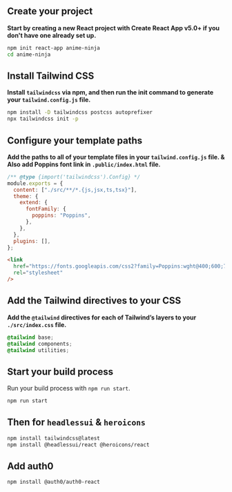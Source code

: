 ## Create your project

**Start by creating a new React project with Create React App v5.0+ if you don't have one already set up.**

```bash
npm init react-app anime-ninja
cd anime-ninja
```

## Install Tailwind CSS

**Install `tailwindcss` via npm, and then run the init command to generate your `tailwind.config.js` file.**

```bash
npm install -D tailwindcss postcss autoprefixer
npx tailwindcss init -p
```

## Configure your template paths

**Add the paths to all of your template files in your `tailwind.config.js` file. & Also add Poppins font link in `.public/index.html` file.**

```javascript
/** @type {import('tailwindcss').Config} */
module.exports = {
  content: ["./src/**/*.{js,jsx,ts,tsx}"],
  theme: {
    extend: {
      fontFamily: {
        poppins: "Poppins",
      },
    },
  },
  plugins: [],
};
```

```html
<link
  href="https://fonts.googleapis.com/css2?family=Poppins:wght@400;600;700&display=swap"
  rel="stylesheet"
/>
```

## Add the Tailwind directives to your CSS

**Add the `@tailwind` directives for each of Tailwind’s layers to your `./src/index.css` file.**

```css
@tailwind base;
@tailwind components;
@tailwind utilities;
```

## Start your build process

Run your build process with `npm run start`.

```bash
npm run start
```

## Then for `headlessui` & `heroicons`

```bash
npm install tailwindcss@latest
npm install @headlessui/react @heroicons/react
```

## Add auth0

```bash
npm install @auth0/auth0-react
```

